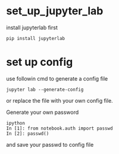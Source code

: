 # set_up_jupyter_lab
install jupyterlab first
```
pip install jupyterlab
```
# set up config
use followin cmd to generate a config file
```
jupyter lab --generate-config
```
or replace the file with your own config file.

Generate your own password
```
ipython
In [1]: from notebook.auth import passwd
In [2]: passwd()
```
and save your passwd to config file
